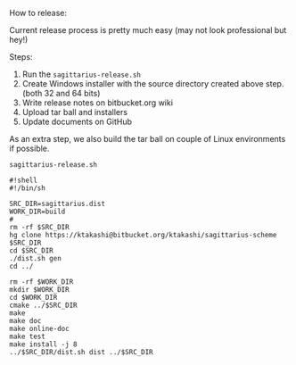 How to release:

Current release process is pretty much easy (may not look professional but hey!)

Steps:

1. Run the `sagittarius-release.sh`
2. Create Windows installer with the source directory created above step. (both 32 and 64 bits)
3. Write release notes on bitbucket.org wiki
4. Upload tar ball and installers
5. Update documents on GitHub

As an extra step, we also build the tar ball on couple of Linux environments if possible.

`sagittarius-release.sh`
```
#!shell
#!/bin/sh

SRC_DIR=sagittarius.dist
WORK_DIR=build
#
rm -rf $SRC_DIR
hg clone https://ktakashi@bitbucket.org/ktakashi/sagittarius-scheme $SRC_DIR
cd $SRC_DIR
./dist.sh gen
cd ../

rm -rf $WORK_DIR
mkdir $WORK_DIR
cd $WORK_DIR
cmake ../$SRC_DIR
make
make doc
make online-doc
make test
make install -j 8
../$SRC_DIR/dist.sh dist ../$SRC_DIR
```
